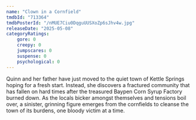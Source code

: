 ```yaml
---
name: "Clown in a Cornfield"
tmdbId: "713364"
tmdbPosterId: "/nMUE7Ciu0DqguUUSXoZp6sJhv4w.jpg"
releaseDate: "2025-05-08"
categoryRatings:
    gore: 0
    creepy: 0
    jumpscares: 0
    suspense: 0
    psychological: 0
---
```

Quinn and her father have just moved to the quiet town of Kettle Springs hoping for a fresh start. Instead, she discovers a fractured community that has fallen on hard times after the treasured Baypen Corn Syrup Factory burned down. As the locals bicker amongst themselves and tensions boil over, a sinister, grinning figure emerges from the cornfields to cleanse the town of its burdens, one bloody victim at a time.
